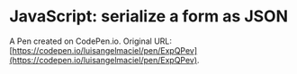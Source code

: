 # JavaScript: serialize a form as JSON

A Pen created on CodePen.io. Original URL: [https://codepen.io/luisangelmaciel/pen/ExpQPev](https://codepen.io/luisangelmaciel/pen/ExpQPev).

